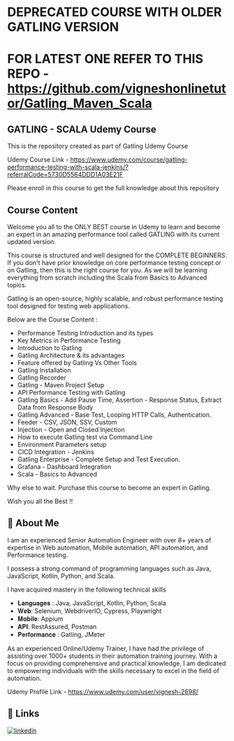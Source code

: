 # DEPRECATED COURSE WITH OLDER GATLING VERSION
# FOR LATEST ONE REFER TO THIS REPO - https://github.com/vigneshonlinetutor/Gatling_Maven_Scala

## GATLING - SCALA Udemy Course

This is the repository created as part of Gatling Udemy Course

Udemy Course Link - https://www.udemy.com/course/gatling-performance-testing-with-scala-jenkins/?referralCode=5730D5564DDD1A03E21F

Please enroll in this course to get the full knowledge about this repository

## Course Content

Welcome you all to the ONLY BEST course in Udemy to learn and become an expert in an amazing performance tool called
GATLING with its current updated version.

This course is structured and well designed for the COMPLETE BEGINNERS. If you don't have prior knowledge on core
performance testing concept or on Gatling, then this is the right course for you. As we will be learning everything from
scratch including the Scala from Basics to Advanced topics.

Gatling is an open-source, highly scalable, and robust performance testing tool designed for testing web applications.

Below are the Course Content :

- Performance Testing Introduction and its types
- Key Metrics in Performance Testing
- Introduction to Gatling
- Gatling Architecture & its advantages
- Feature offered by Gatling Vs Other Tools
- Gatling Installation
- Gatling Recorder
- Gatling - Maven Project Setup
- API Performance Testing with Gatling
- Gatling Basics - Add Pause Time, Assertion - Response Status, Extract Data from Response Body
- Gatling Advanced - Base Test, Looping HTTP Calls, Authentication.
- Feeder - CSV, JSON, SSV, Custom
- Injection - Open and Closed Injection
- How to execute Gatling test via Command Line
- Environment Parameters setup
- CICD Integration - Jenkins
- Gatling Enterprise - Complete Setup and Test Execution.
- Grafana - Dashboard Integration
- Scala - Basics to Advanced

Why else to wait. Purchase this course to become an expert in Gatling.

Wish you all the Best !!

## 🚀 About Me

I am an experienced Senior Automation Engineer with over 8+ years of expertise in Web automation, Mobile automation, API
automation, and Performance testing.

I possess a strong command of programming languages such as Java, JavaScript, Kotlin, Python, and Scala.

I have acquired mastery in the following technical skills

- 𝐋𝐚𝐧𝐠𝐮𝐚𝐠𝐞𝐬 : Java, JavaScript, Kotlin, Python, Scala
- 𝐖𝐞𝐛: Selenium, WebdriverIO, Cypress, Playwright
- 𝐌𝐨𝐛𝐢𝐥𝐞: Appium
- 𝐀𝐏𝐈: RestAssured, Postman
- 𝐏𝐞𝐫𝐟𝐨𝐫𝐦𝐚𝐧𝐜𝐞 : Gatling, JMeter

As an experienced Online/Udemy Trainer, I have had the privilege of assisting over 1000+ students in their automation
training journey. With a focus on providing comprehensive and practical knowledge, I am dedicated to empowering
individuals with the skills necessary to excel in the field of automation.

Udemy Profile Link - https://www.udemy.com/user/vignesh-2698/

## 🔗 Links

[![linkedin](https://img.shields.io/badge/linkedin-0A66C2?style=for-the-badge&logo=linkedin&logoColor=white)](https://www.linkedin.com/in/vignesh-srinivasa-raghavan/)
